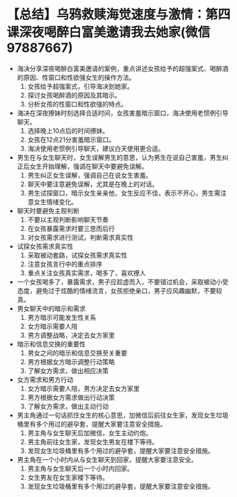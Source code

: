 # 【总结】乌鸦救赎海觉速度与激情：第四课深夜喝醉白富美邀请我去她家(微信97887667)

-   海决分享深夜喝醉白富美邀请的案例，重点讲述女孩给予的超强案式、喝醉酒的原因、性窗口和性欲强女生的操作方法。
    1.  女孩给予超强案式，引导海决到她家。
    2.  探讨女孩喝醉酒的原因及其暗示。
    3.  分析女孩的性窗口和性欲强的特点。
-   海决在深夜撩妹时刻选择合适时间，女孩害羞暗示窗口，海决使用老惯例引导聊天。
    1.  选择晚上10点后的时间撩妹。
    2.  女孩在12点21分害羞暗示窗口。
    3.  海决使用老惯例引导聊天，建议白天使用更合适。
-   男生在与女生聊天时，女生误解男生的意思，认为男生在说自己害羞，男生纠正后女生开始理解，强调在聊天中要避免误解。
    1.  男生纠正女生误解，强调自己在说女生害羞。
    2.  聊天中要注意避免误解，尤其是在晚上的对话。
    3.  男生试探窗口，暗示女生亲亲他，女生反应不佳，表示不开心，男生需注意女生情绪变化。
-   聊天时要避免主观判断
    1.  不要以主观判断影响聊天节奏
    2.  在女孩暴露需求时要三思而后行
    3.  对女孩需求进行测试，判断需求真实性
-   试探女孩需求真实性
    1.  采取被动套路，试探女孩需求真实性
    2.  注意女孩言行中的重点排序
    3.  重点关注女孩真实需求，喝多了，喜欢撩人
-   一个女孩喝多了，暴露需求，男子应趁虚而入，不要错过机会，采取被动小受态度，避免过于炫酷的情绪流言，女孩拒绝亲口，男子应风趣幽默，不要较真。
-   男女聊天中的暗示和需求
    1.  男方暗示可能发生性关系
    2.  女方暗示需要人陪
    3.  男方调整战略，决定去女方家里
-   暗示和信息交换的重要性
    1.  男女之间的暗示和信息交换至关重要
    2.  男方根据女方暗示调整行动策略
    3.  了解女方需求，做出相应决策
-   女方需求和男方行动
    1.  女方暗示需要人陪，男方决定去女方家里
    2.  男方根据女方需求做出行动决策
    3.  了解女方需求，做出主动行动
-   男主角通过一句话抓住女生的核心意思，加微信后前往女生家，发现女生垃圾桶里有多个用过的避孕套，提醒大家要注意安全措施。
    1.  男主角与女生聊天后加微信，女生主动约炮。
    2.  男主角前往女生家，发现女生男友在楼下等待。
    3.  发现女生垃圾桶里有多个用过的避孕套，提醒大家要注意安全措施。
-   男主角在一个小时内从与女生聊天到回家，提醒大家要注意安全。
    1.  男主角与女生聊天后一个小时内回家。
    2.  女生男友在女生家楼下等待。
    3.  发现女生垃圾桶里有多个用过的避孕套，提醒大家要注意安全措施。